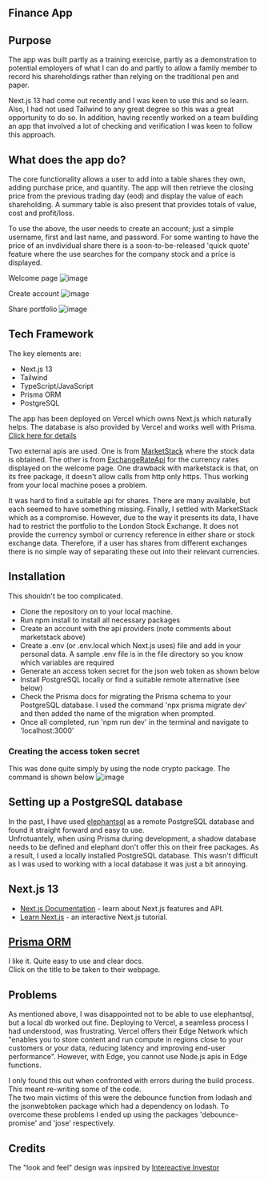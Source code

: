## Finance App

##  Purpose  
The app was built partly as a training exercise, partly as a demonstration to potential employers of what I can do and partly to allow a family member to record his shareholdings rather than relying on the traditional pen and paper.

Next.js 13 had come out recently and I was keen to use this and so learn. Also, I had not used Tailwind to any great degree so this was a great opportunity to do so. In addition, having recently worked on a team building an app that involved a lot of checking and verification I was keen to follow this approach.

## What does the app do? 
The core functionality allows a user to add into a table shares they own, adding purchase price, and quantity. The app will then retrieve the closing price from the previous trading day (eod) and display the value of each shareholding. A summary table is also present that provides totals of value, cost and profit/loss.

To use the above, the user needs to create an account; just a simple username, first and last name, and password. For some wanting to have the price of an invdividual share there is a soon-to-be-released 'quick quote' feature where the use searches for the company stock and a price is displayed.

Welcome page
![image](https://github.com/johnhm22/finance-app/assets/71333679/0acaf27d-f63d-4d05-b303-76e150d0d43c)

Create account
![image](https://github.com/johnhm22/finance-app/assets/71333679/e8de222e-f019-4b7d-8bd6-e044248867a8)

Share portfolio
![image](https://github.com/johnhm22/finance-app/assets/71333679/22e3670c-029a-4867-b961-f1ab8879d06a)


## Tech Framework
The key elements are:  
* Next.js 13
* Tailwind
* TypeScript/JavaScript
* Prisma ORM
* PostgreSQL

The app has been deployed on Vercel which owns Next.js which naturally helps.
The database is also provided by Vercel and works well with Prisma. [Click here for details](https://vercel.com/docs/storage/vercel-postgres)

Two external apis are used. One is from [MarketStack](https://marketstack.com/) where the stock data is obtained. The other is from [ExchangeRateApi](https://www.exchangerate-api.com/) for the currency rates displayed on the welcome page. One drawback with marketstack is that, on its free package, it doesn't allow calls from http only https. Thus working from your local machine poses a problem.

It was hard to find a suitable api for shares. There are many available, but each seemed to have something missing. Finally, I settled with MarketStack which as a compromise. However, due to the way it presents its data, I have had to restrict the portfolio to the London Stock Exchange. It does not provide the currency symbol or currency reference in either share or stock exchange data. Therefore, if a user has shares from different exchanges there is no simple way of separating these out into their relevant currencies.

## Installation
This shouldn't be too complicated.
* Clone the repository on to your local machine.    
* Run npm install to install all necessary packages  
* Create an account with the api providers (note comments about marketstack above)  
* Create a .env (or .env.local which Next.js uses) file and add in your personal data. A sample .env file is in the file directory so you know which variables are required  
* Generate an access token secret for the json web token as shown below  
* Install PostgreSQL locally or find a suitable remote alternative (see below)
* Check the Prisma docs for migrating the Prisma schema to your PostgreSQL database. I used the command 'npx prisma migrate dev' and then added the name of the migration when prompted.
* Once all completed, run 'npm run dev' in the terminal and navigate to 'localhost:3000'  

### Creating the access token secret
This was done quite simply by using the node crypto package. The command is shown below
![image](https://github.com/johnhm22/finance-app/assets/71333679/d903d9ee-cc32-432e-a440-01fa105be606)

## Setting up a PostgreSQL database
In the past, I have used [elephantsql](https://www.elephantsql.com/) as a remote PostgreSQL database and found it straight forward and easy to use.  
Unfrotuantely, when using Prisma during development, a shadow database needs to be defined and elephant don't offer this on their free packages. As a result, I used a locally installed 
PostgreSQL database. This wasn't difficult as I was used to working with a local database it was just a bit annoying.

## Next.js 13
- [Next.js Documentation](https://nextjs.org/docs) - learn about Next.js features and API.
- [Learn Next.js](https://nextjs.org/learn) - an interactive Next.js tutorial.

## [Prisma ORM](https://www.prisma.io/)
I like it. Quite easy to use and clear docs.  
Click on the title to be taken to their webpage.


## Problems
As mentioned above, I was disappointed not to be able to use elephantsql, but a local db worked out fine.
Deploying to Vercel, a seamless process I had understood, was frustrating. Vercel offers their Edge Network which "enables you to store content and run compute in regions close to your customers or your data, reducing latency and improving end-user performance". However, with Edge, you cannot use Node.js apis in Edge functions.  

I only found this out when confronted with errors during the build process. This meant re-writing some of the code.  
The two main victims of this were the debounce function from lodash and the jsonwebtoken package which had a dependency on lodash. To overcome these problems I ended up using the packages 'debounce-promise' and 'jose' respectively.

## Credits
The "look and feel" design was inpsired by [Intereactive Investor](https://www.ii.co.uk/)

